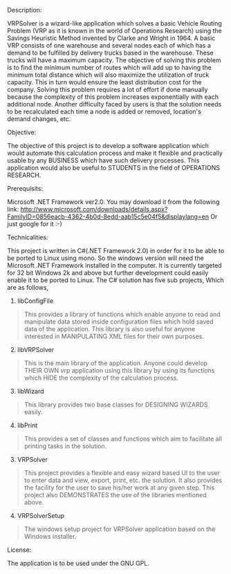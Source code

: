 Description:

VRPSolver is a wizard-like application which solves a basic Vehicle Routing Problem (VRP as it is known in the world of Operations Research) using the Savings Heuristic Method invented by Clarke and Wright in 1964.
A basic VRP consists of one warehouse and several nodes each of which has a demand to be fulfilled by delivery trucks based in the warehouse. These trucks will have a maximum capacity. The objective of solving this problem is to find the minimum number of routes which will add up to having the minimum total distance which will also maximize the utilization of truck capacity. This in turn would ensure the least distribution cost for the company.
Solving this problem requires a lot of effort if done manually because the complexity of this problem increases exponentially with each additional node. Another difficulty faced by users is that the solution needs to be recalculated each time a node is added or removed, location's demand changes, etc.

Objective:

The objective of this project is to develop a software application which would automate this calculation process and make it flexible and practically usable by any BUSINESS which have such delivery processes. This application would also be useful to STUDENTS in the field of OPERATIONS RESEARCH.

Prerequisits:

Microsoft .NET Framework ver2.0. You may download it from the following link:
http://www.microsoft.com/downloads/details.aspx?FamilyID=0856eacb-4362-4b0d-8edd-aab15c5e04f5&displaylang=en
Or just google for it :-)

Technicalities:

This project is written in C#(.NET Framework 2.0) in order for it to be able to be ported to Linux using mono. So the windows version will need the Microsoft .NET Framework installed in the computer. It is currently targeted for 32 bit Windows 2k and above but further development could easily enable it to be ported to Linux.
The C# solution has five sub projects, Which are as follows,

1. libConfigFile
> This provides a library of functions which enable anyone to read and manipulate data stored inside configuration files which hold saved data of the application. This library is also useful for anyone interested in MANIPULATING XML files for their own purposes.

2. libVRPSolver
> This is the main library of the application. Anyone could develop THEIR OWN vrp application using this library by using its functions which HIDE the complexity of the calculation process.

3. libWizard
> This library provides two base classes for DESIGNING WIZARDS easily.

4. libPrint
> This provides a set of classes and functions which aim to facilitate all printing tasks in the solution.

3. VRPSolver
> This project provides a flexible and easy wizard based UI to the user to enter data and view, export, print, etc. the solution. It also provides the facility for the user to save his/her work at any given step. This project also DEMONSTRATES the use of the libraries mentioned above.

4. VRPSolverSetup
> The windows setup project for VRPSolver application based on the Windows installer.

License:

The application is to be used under the GNU GPL.